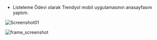 * Listeleme Ödevi olarak Trendyol mobil uygulamasının anasayfasını yaptım.

![Screenshot01](https://user-images.githubusercontent.com/97883562/155693581-5c99a58b-30ba-4e56-bc6e-0a6bf1c4646c.png)

![frame_screenshot](https://user-images.githubusercontent.com/97883562/155693611-44e65e91-f0b7-48bf-85e0-9507b8706b95.png)
